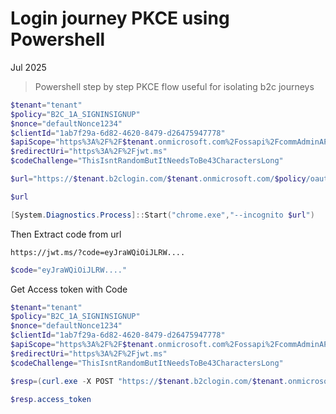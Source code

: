 # Login journey PKCE using Powershell

Jul 2025

> Powershell step by step PKCE flow useful for isolating b2c journeys 

```Powershell 
$tenant="tenant"
$policy="B2C_1A_SIGNINSIGNUP"
$nonce="defaultNonce1234"
$clientId="1ab7f29a-6d82-4620-8479-d26475947778"
$apiScope="https%3A%2F%2F$tenant.onmicrosoft.com%2Fossapi%2FcommAdminAPI"
$redirectUri="https%3A%2F%2Fjwt.ms"
$codeChallenge="ThisIsntRandomButItNeedsToBe43CharactersLong"

$url="https://$tenant.b2clogin.com/$tenant.onmicrosoft.com/$policy/oauth2/v2.0/authorize?client_id=$clientId&response_type=code&response_mode=query&redirect_uri=$redirectUri&scope=offline_access%20$apiScope&code_challenge=$codeChallenge"

$url

[System.Diagnostics.Process]::Start("chrome.exe","--incognito $url")
```

Then Extract code from url

```
https://jwt.ms/?code=eyJraWQiOiJLRW....
```

```Powershell 
$code="eyJraWQiOiJLRW...."
```

Get Access token with Code 

```Powershell 
$tenant="tenant"
$policy="B2C_1A_SIGNINSIGNUP"
$nonce="defaultNonce1234"
$clientId="1ab7f29a-6d82-4620-8479-d26475947778"
$apiScope="https%3A%2F%2F$tenant.onmicrosoft.com%2Fossapi%2FcommAdminAPI"
$redirectUri="https%3A%2F%2Fjwt.ms"
$codeChallenge="ThisIsntRandomButItNeedsToBe43CharactersLong"

$resp=(curl.exe -X POST "https://$tenant.b2clogin.com/$tenant.onmicrosoft.com/$policy/oauth2/v2.0/token" -H "Content-Type: application/x-www-form-urlencoded" -d "grant_type=authorization_code" -d "client_id=$clientId" -d "scope=offline_access $apiScope" -d "code=$code" -d "redirect_uri=$redirectUri" -d "code_verifier=$codeChallenge") | ConvertFrom-Json

$resp.access_token
```
